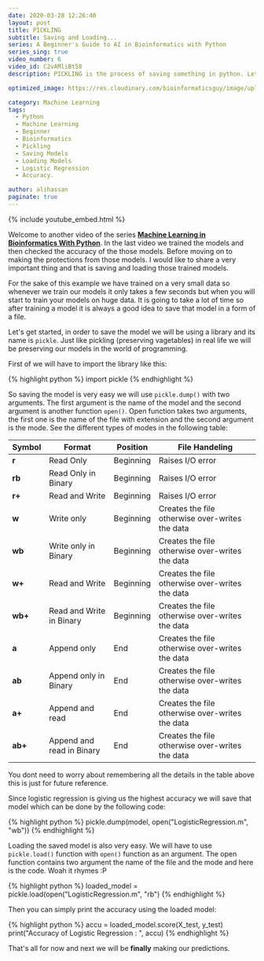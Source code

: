 ```yaml
---
date: 2020-03-28 12:26:40
layout: post
title: PICKLING 
subtitle: Saving and Loading...
series: A Beginner's Guide to AI in Bioinformatics with Python
series_sing: true
video_number: 6
video_id: C2vAMliBt58
description: PICKLING is the process of saving something in python. Let's use it to save out trained models.

optimized_image: https://res.cloudinary.com/bioinformaticsguy/image/upload/c_scale,h_380/v1596696392/Machine%20Learning%20For%20Bioinformatics/MLINBINF-006.png

category: Machine Learning
tags:
  - Python
  - Machine Learning
  - Beginner
  - Bioinformatics 
  - Pickling 
  - Saving Models
  - Loading Models 
  - Logistic Regression
  - Accuracy.

author: alihassan
paginate: true
---
```


{% include youtube_embed.html %}


Welcome to another video of the series [__Machine Learning in Bioinformatics With Python__](/001-Machine-Learning-in-Bioinformatics-With-Python). In the last video we trained the models and then checked the accuracy of the those models. Before moving on to making the protections from those models. I would like to share a very important thing and that is saving and loading those trained models.

For the sake of this example we have trained on a very small data so whenever we train our models it only takes a few seconds but when you
will start to train your models on huge data. It is going to take a lot of time so after training a model it is always a good idea to save that model in a form of a file.


Let's get started, in order to save the model we will be using a library and its name is `pickle`. Just like pickling (preserving vagetables) in real life we will be preserving our models in the world of programming. 

First of we will have to import the library like this:

{% highlight python %}
import pickle
{% endhighlight %}

So saving the model is very easy we will use `pickle.dump()` with two arguments. The first argument is the name of the model and the second argument is another function `open()`. Open function takes two arguments, the first one is the name of the file with extension and the second argument is the mode. See the different types of modes in the following table:


|Symbol   | Format                    |Position   |  File Handeling                                       | 
|------   | -----------               | --------  |  -------                                              |
|**r**    | Read Only                 | Beginning |  Raises I/O error                                     |
|**rb**   | Read Only in Binary       | Beginning |  Raises I/O error                                     |
|**r+**   | Read and Write            | Beginning |  Raises I/O error                                     |
|**w**    | Write only                | Beginning |  Creates the file otherwise over-writes the data      |
|**wb**   | Write only in Binary      | Beginning |  Creates the file otherwise over-writes the data      |
|**w+**   | Read and Write            | Beginning |  Creates the file otherwise over-writes the data      |
|**wb+**  | Read and Write in Binary  | Beginning |  Creates the file otherwise over-writes the data      |
|**a**    | Append only               | End       |  Creates the file otherwise over-writes the data      |
|**ab**   | Append only in Binary     | End       |  Creates the file otherwise over-writes the data      |
|**a+**   | Append and read           | End       |  Creates the file otherwise over-writes the data      |
|**ab+**  | Append and read in Binary | End       |  Creates the file otherwise over-writes the data      |

You dont need to worry about remembering all the details in the table above this is just for future reference.

Since logistic regression is giving us the highest accuracy we will save that model which can be done by the following code:

{% highlight python %}
pickle.dump(model, open("LogisticRegression.m", "wb"))
{% endhighlight %}

Loading the saved model is also very easy. We will have to use `pickle.load()` function with `open()` function as an argument. The open function contains two argument the name of the file and the mode and here is the code. Woah it rhymes :P

{% highlight python %}
loaded_model = pickle.load(open("LogisticRegression.m", "rb")
{% endhighlight %}

Then you can simply print the accuracy using the loaded model:

{% highlight python %}
accu = loaded_model.score(X_test, y_test)
print("Accuracy of Logistic Regression : ", accu)
{% endhighlight %}


That's all for now and next we will be **finally** making our predictions.

